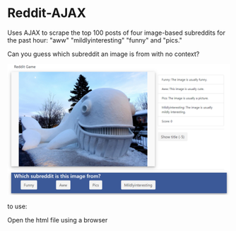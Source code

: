 # Reddit-AJAX

Uses AJAX to scrape the top 100 posts of four image-based subreddits for the past hour: "aww" "mildlyinteresting" "funny" and "pics."

Can you guess which subreddit an image is from with no context?

![Gameplay](demo.png?raw=true "Gameplay")

to use:

Open the html file using a browser
